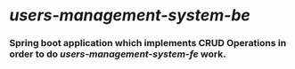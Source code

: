 # **_users-management-system-be_**

### Spring boot application which implements CRUD Operations in order to do ***users-management-system-fe*** work.
